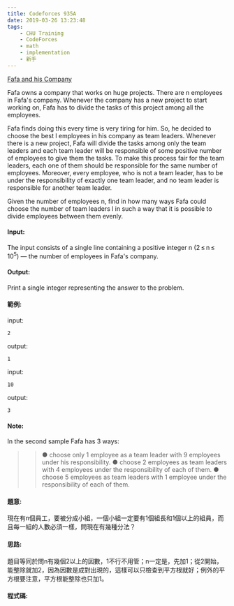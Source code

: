```yaml
---
title: Codeforces 935A
date: 2019-03-26 13:23:48
tags:
    - CHU Training
    - CodeForces
    - math
    - implementation
    - 新手
---
```

[Fafa and his Company](https://codeforces.com/problemset/problem/935/A)

Fafa owns a company that works on huge projects. There are n employees in Fafa's company. Whenever the company has a new project to start working on, Fafa has to divide the tasks of this project among all the employees.
<!-- more -->
Fafa finds doing this every time is very tiring for him. So, he decided to choose the best l employees in his company as team leaders. Whenever there is a new project, Fafa will divide the tasks among only the team leaders and each team leader will be responsible of some positive number of employees to give them the tasks. To make this process fair for the team leaders, each one of them should be responsible for the same number of employees. Moreover, every employee, who is not a team leader, has to be under the responsibility of exactly one team leader, and no team leader is responsible for another team leader.

Given the number of employees n, find in how many ways Fafa could choose the number of team leaders l in such a way that it is possible to divide employees between them evenly.

#### Input:
The input consists of a single line containing a positive integer n (2 ≤ n ≤ 10<sup>5</sup>) — the number of employees in Fafa's company.

#### Output:
Print a single integer representing the answer to the problem.

#### 範例:

input:
```
2
```
output:
```
1
```
input:
```
10
```
output:
```
3
```

#### Note:
In the second sample Fafa has 3 ways:

>>● choose only 1 employee as a team leader with 9 employees under his responsibility.
>>● choose 2 employees as team leaders with 4 employees under the responsibility of each of them.
>>● choose 5 employees as team leaders with 1 employee under the responsibility of each of them. 
#### 題意:
現在有n個員工，要被分成小組，一個小組一定要有1個組長和1個以上的組員，而且每一組的人數必須一樣，問現在有幾種分法？

#### 思路:
題目等同於問n有幾個2以上的因數，1不行不用管；n一定是，先加1；從2開始，能整除就加2，因為因數是成對出現的，這樣可以只檢查到平方根就好；例外的平方根要注意，平方根能整除也只加1。

#### 程式碼:
<script src="https://gist.github.com/Daviswww/dec4d3138b5eb87b0df108f844503fcb.js"></script>

